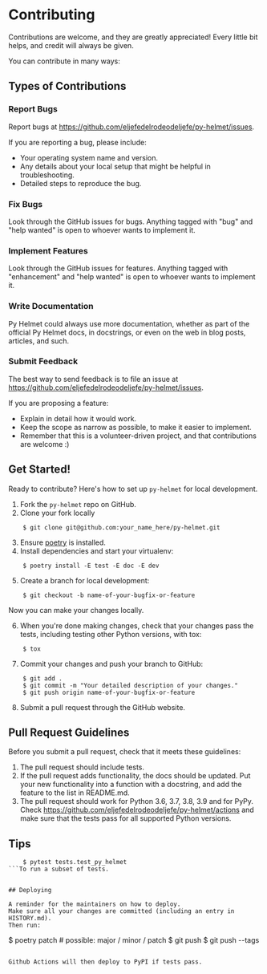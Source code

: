 # Contributing

Contributions are welcome, and they are greatly appreciated! Every little bit
helps, and credit will always be given.

You can contribute in many ways:

## Types of Contributions

### Report Bugs

Report bugs at https://github.com/eljefedelrodeodeljefe/py-helmet/issues.

If you are reporting a bug, please include:

* Your operating system name and version.
* Any details about your local setup that might be helpful in troubleshooting.
* Detailed steps to reproduce the bug.

### Fix Bugs

Look through the GitHub issues for bugs. Anything tagged with "bug" and "help
wanted" is open to whoever wants to implement it.

### Implement Features

Look through the GitHub issues for features. Anything tagged with "enhancement"
and "help wanted" is open to whoever wants to implement it.

### Write Documentation

Py Helmet could always use more documentation, whether as part of the
official Py Helmet docs, in docstrings, or even on the web in blog posts,
articles, and such.

### Submit Feedback

The best way to send feedback is to file an issue at https://github.com/eljefedelrodeodeljefe/py-helmet/issues.

If you are proposing a feature:

* Explain in detail how it would work.
* Keep the scope as narrow as possible, to make it easier to implement.
* Remember that this is a volunteer-driven project, and that contributions
  are welcome :)

## Get Started!

Ready to contribute? Here's how to set up `py-helmet` for local development.

1. Fork the `py-helmet` repo on GitHub.
2. Clone your fork locally

```
    $ git clone git@github.com:your_name_here/py-helmet.git
```

3. Ensure [poetry](https://python-poetry.org/docs/) is installed.
4. Install dependencies and start your virtualenv:

```
    $ poetry install -E test -E doc -E dev
```

5. Create a branch for local development:

```
    $ git checkout -b name-of-your-bugfix-or-feature
```

   Now you can make your changes locally.

6. When you're done making changes, check that your changes pass the
   tests, including testing other Python versions, with tox:

```
    $ tox
```

7. Commit your changes and push your branch to GitHub:

```
    $ git add .
    $ git commit -m "Your detailed description of your changes."
    $ git push origin name-of-your-bugfix-or-feature
```

8. Submit a pull request through the GitHub website.

## Pull Request Guidelines

Before you submit a pull request, check that it meets these guidelines:

1. The pull request should include tests.
2. If the pull request adds functionality, the docs should be updated. Put
   your new functionality into a function with a docstring, and add the
   feature to the list in README.md.
3. The pull request should work for Python 3.6, 3.7, 3.8, 3.9 and for PyPy. Check
   https://github.com/eljefedelrodeodeljefe/py-helmet/actions
   and make sure that the tests pass for all supported Python versions.

## Tips

```
    $ pytest tests.test_py_helmet
```To run a subset of tests.


## Deploying

A reminder for the maintainers on how to deploy.
Make sure all your changes are committed (including an entry in HISTORY.md).
Then run:

```
$ poetry patch # possible: major / minor / patch
$ git push
$ git push --tags
```

Github Actions will then deploy to PyPI if tests pass.
